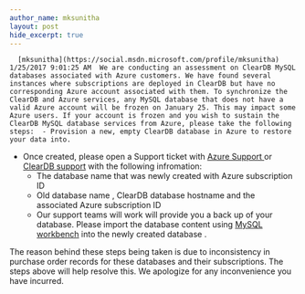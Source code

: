 ```yaml
---
author_name: mksunitha
layout: post
hide_excerpt: true
---
```

      [mksunitha](https://social.msdn.microsoft.com/profile/mksunitha)  1/25/2017 9:01:25 AM  We are conducting an assessment on ClearDB MySQL databases associated with Azure customers. We have found several instances where subscriptions are deployed in ClearDB but have no corresponding Azure account associated with them. To synchronize the ClearDB and Azure services, any MySQL database that does not have a valid Azure account will be frozen on January 25. This may impact some Azure users. If your account is frozen and you wish to sustain the ClearDB MySQL database services from Azure, please take the following steps:  - Provision a new, empty ClearDB database in Azure to restore your data into.
 - Once created, please open a Support ticket with [Azure Support ](https://azure.microsoft.com/en-us/support/options/)or [ClearDB support](https://www.cleardb.com/developers/help/support) with the following infromation: 
	 - The database name that was newly created with Azure subscription ID
	 - Old database name , ClearDB database hostname and the associated Azure subscription ID
	 - Our support teams will work will provide you a back up of your database. Please import the database content using [MySQL workbench](https://dev.mysql.com/doc/workbench/en/wb-admin-export-import.html) into the newly created database .
	  
  The reason behind these steps being taken is due to inconsistency in purchase order records for these databases and their subscriptions. The steps above will help resolve this. We apologize for any inconvenience you have incurred.     